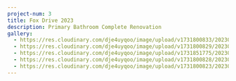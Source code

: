 ```yaml
---
project-num: 3
title: Fox Drive 2023
description: Primary Bathroom Complete Renovation
gallery:
  - https://res.cloudinary.com/dje4uyqoo/image/upload/v1731800833/20230622_170251_ypx61v.jpg
  - https://res.cloudinary.com/dje4uyqoo/image/upload/v1731800829/20230622_170240_fx3nvr.jpg
  - https://res.cloudinary.com/dje4uyqoo/image/upload/v1731851775/20230630_123241_k8bzyt.jpg
  - https://res.cloudinary.com/dje4uyqoo/image/upload/v1731800828/20230622_170221_obgz21.jpg
  - https://res.cloudinary.com/dje4uyqoo/image/upload/v1731800823/20230512_112906_tixcaq.jpg
---
```

